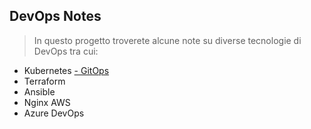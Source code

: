 ## DevOps Notes

> In questo progetto troverete alcune note su diverse tecnologie di
> DevOps tra cui:

- Kubernetes
 [- GitOps](https://github.com/dorjanshurdhi/DevOps-Notes/tree/main/en/GitOps) 
 - Terraform
 -  Ansible
 -  Nginx AWS
 -  Azure DevOps
